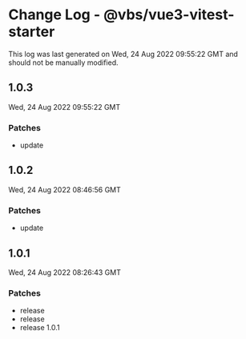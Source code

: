 # Change Log - @vbs/vue3-vitest-starter

This log was last generated on Wed, 24 Aug 2022 09:55:22 GMT and should not be manually modified.

## 1.0.3
Wed, 24 Aug 2022 09:55:22 GMT

### Patches

- update

## 1.0.2
Wed, 24 Aug 2022 08:46:56 GMT

### Patches

- update

## 1.0.1
Wed, 24 Aug 2022 08:26:43 GMT

### Patches

- release
- release
- release 1.0.1

